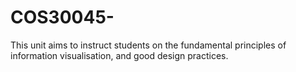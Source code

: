 # COS30045-
This unit aims to instruct students on the fundamental principles of information visualisation, and good design practices. 
